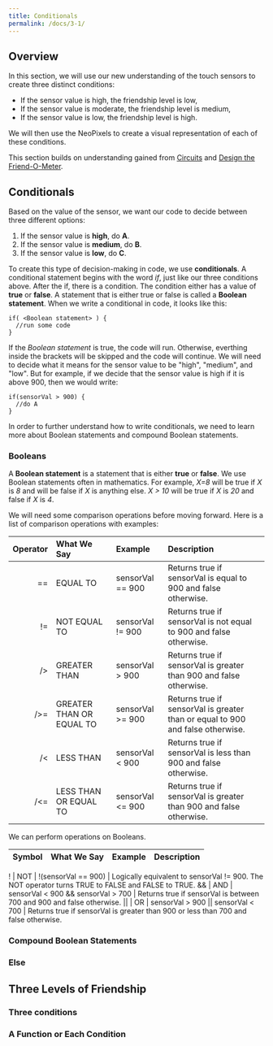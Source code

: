 ```yaml
---
title: Conditionals
permalink: /docs/3-1/
---
```

## Overview
In this section, we will use our new understanding of the touch sensors to create three distinct conditions:
- If the sensor value is high, the friendship level is low,
- If the sensor value is moderate, the friendship level is medium,
- If the sensor value is low, the friendship level is high.

We will then use the NeoPixels to create a visual representation of each of these conditions.

This section builds on understanding gained from [Circuits](../1-0/) and [Design the Friend-O-Meter](../2-0/).

## Conditionals
Based on the value of the sensor, we want our code to decide between three different options:
1. If the sensor value is **high**, do **A**.
2. If the sensor value is **medium**, do **B**.
3. If the sensor value is **low**, do **C**.

To create this type of decision-making in code, we use **conditionals**. A conditional statement begins with the word *if*, just like our three conditions above. After the if, there is a condition. The condition either has a value of **true** or **false**. A statement that is either true or false is called a **Boolean statement**. When we write a conditional in code, it looks like this:

```
if( <Boolean statement> ) {
  //run some code
}
```

If the *Boolean statement* is true, the code will run. Otherwise, everthing inside the brackets will be skipped and the code will continue. We will need to decide what it means for the sensor value to be "high", "medium", and "low". But for example, if we decide that the sensor value is high if it is above 900, then we would write:

```
if(sensorVal > 900) {
  //do A
}
```

In order to further understand how to write conditionals, we need to learn more about Boolean statements and compound Boolean statements.

### Booleans
A **Boolean statement** is a statement that is either **true** or **false**. We use Boolean statements often in mathematics. For example, *X=8* will be true if *X* is *8* and will be false if *X* is anything else. *X > 10* will be true if *X* is *20* and false if *X* is *4*.

We will need some comparison operations before moving forward. Here is a list of comparison operations with examples:

Operator | What We Say | Example | Description
-------: | :---------- | :------ | :----------
== | EQUAL TO | sensorVal == 900 | Returns true if sensorVal is equal to 900 and false otherwise.
!=  | NOT EQUAL TO  | sensorVal != 900  | Returns true if sensorVal is not equal to 900 and false otherwise.
/>  | GREATER THAN  | sensorVal > 900  | Returns true if sensorVal is greater than 900 and false otherwise.
/>=  | GREATER THAN OR EQUAL TO  | sensorVal >= 900  |  Returns true if sensorVal is greater than or equal to 900 and false otherwise.
/<  | LESS THAN  | sensorVal < 900  | Returns true if sensorVal is less than 900 and false otherwise.
/<=  | LESS THAN OR EQUAL TO  | sensorVal <= 900  |  Returns true if sensorVal is greater than 900 and false otherwise.

We can perform operations on Booleans.

Symbol | What We Say | Example | Description
-----: | :---------- | :------ | :----------

!  | NOT  | !(sensorVal == 900) | Logically equivalent to sensorVal != 900. The NOT operator turns TRUE to FALSE and FALSE to TRUE.
&&  | AND   | sensorVal < 900 && sensorVal > 700  | Returns true if sensorVal is between 700 and 900 and false otherwise.
||  | OR  | sensorVal > 900 || sensorVal < 700  |  Returns true if sensorVal is greater than 900 or less than 700 and false otherwise.


### Compound Boolean Statements

### Else

## Three Levels of Friendship

### Three conditions

### A Function or Each Condition
